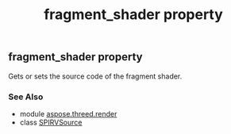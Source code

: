 ﻿---
title: fragment_shader property
second_title: Aspose.3D for Python via .NET API References
description: 
type: docs
weight: 40
url: /python-net/aspose.threed.render/spirvsource/fragment_shader/
is_root: false
---

## fragment_shader property


Gets or sets the source code of the fragment shader.

### See Also
* module [aspose.threed.render](../../)
* class [SPIRVSource](/3d/python-net/aspose.threed.render/spirvsource)
